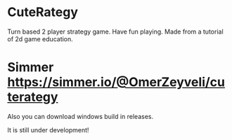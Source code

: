 # CuteRategy
 Turn based 2 player strategy game. Have fun playing.
 Made from a tutorial of 2d game education.

# Simmer https://simmer.io/@OmerZeyveli/cuterategy
 Also you can download windows build in releases.

 It is still under development!
